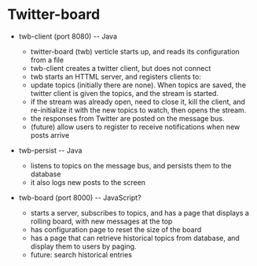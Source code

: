 # Twitter-board

* twb-client (port 8080) -- Java
  * twitter-board (twb) verticle starts up, and reads its configuration from a file
  * twb-client creates a twitter client, but does not connect
  * twb starts an HTTML server, and registers clients to:
  * update topics (initially there are none).  When topics are saved, 
  the twitter client is given the topics, and the stream is started.
  * if the stream was already open, need to close it, kill the client, and 
  re-initialize it with the new topics to watch, then opens the stream.
  * the responses from Twitter are posted on the message bus.
  * (future) allow users to register to receive notifications when new posts arrive

* twb-persist -- Java
  * listens to topics on the message bus, and persists them to the database
  * it also logs new posts to the screen
  
* twb-board (port 8000) -- JavaScript?
  * starts a server, subscribes to topics, and has a page that displays a
  rolling board, with new messages at the top
  * has configuration page to reset the size of the board
  * has a page that can retrieve historical topics from database, and 
  display them to users by paging.
  * future: search historical entries
    
